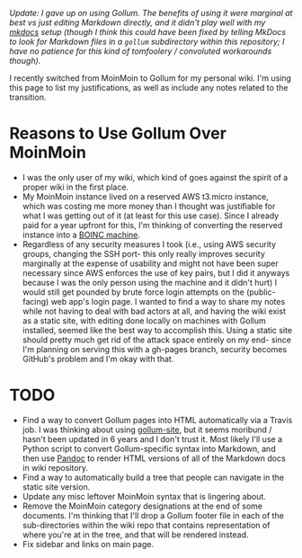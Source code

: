 *Update: I gave up on using Gollum.  The benefits of using it were marginal at best vs just editing Markdown directly, and it didn't play well with my [mkdocs](https://www.mkdocs.org/) setup (though I think this could have been fixed by telling MkDocs to look for Markdown files in a `gollum` subdirectory within this repository; I have no patience for this kind of tomfoolery / convoluted workarounds though).*

I recently switched from MoinMoin to Gollum for my personal wiki.  I'm using this page to list my justifications, as well as include any notes related to the transition.

# Reasons to Use Gollum Over MoinMoin

 * I was the only user of my wiki, which kind of goes against the spirit of a proper wiki in the first place.
 * My MoinMoin instance lived on a reserved AWS t3.micro instance, which was costing me more money than I thought was justifiable for what I was getting out of it (at least for this use case).  Since I already paid for a year upfront for this, I'm thinking of converting the reserved instance into a [BOINC machine](Systems-Administration/BOINCAMI).
 * Regardless of any security measures I took (i.e., using AWS security groups, changing the SSH port- this only really improves security marginally at the expense of usability and might not have been super necessary since AWS enforces the use of key pairs, but I did it anyways because I was the only person using the machine and it didn't hurt) I would still get pounded by brute force login attempts on the (public-facing) web app's login page.  I wanted to find a way to share my notes while not having to deal with bad actors at all, and having the wiki exist as a static site, with editing done locally on machines with Gollum installed, seemed like the best way to accomplish this.  Using a static site should pretty much get rid of the attack space entirely on my end- since I'm planning on serving this with a gh-pages branch, security becomes GitHub's problem and I'm okay with that.

# TODO

 * Find a way to convert Gollum pages into HTML automatically via a Travis job.  I was thinking about using [gollum-site](https://github.com/dreverri/gollum-site), but it seems moribund / hasn't been updated in 6 years and I don't trust it.  Most likely I'll use a Python script to convert Gollum-specific syntax into Markdown, and then use [Pandoc](https://pandoc.org/) to render HTML versions of all of the Markdown docs in wiki repository.
 * Find a way to automatically build a tree that people can navigate in the static site version.
 * Update any misc leftover MoinMoin syntax that is lingering about.
 * Remove the MoinMoin category designations at the end of some documents.  I'm thinking that I'll drop a Gollum footer file in each of the sub-directories within the wiki repo that contains representation of where you're at in the tree, and that will be rendered instead.
 * Fix sidebar and links on main page.
